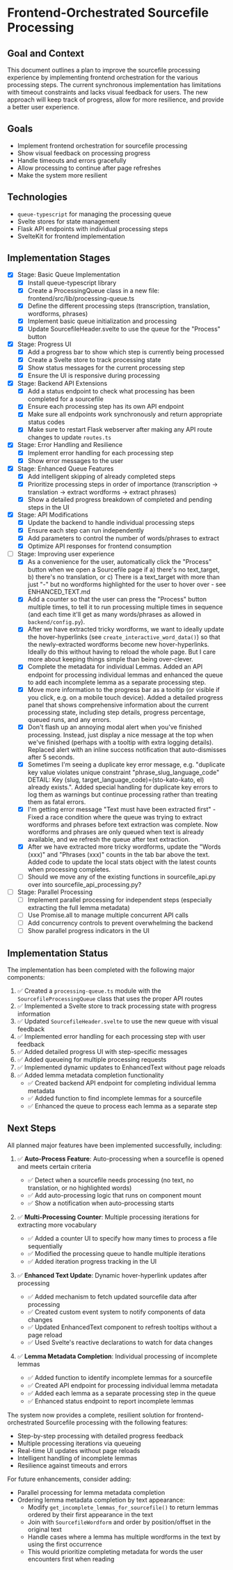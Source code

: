 # Frontend-Orchestrated Sourcefile Processing

## Goal and Context

This document outlines a plan to improve the sourcefile processing experience by implementing frontend orchestration for the various processing steps. The current synchronous implementation has limitations with timeout constraints and lacks visual feedback for users. The new approach will keep track of progress, allow for more resilience, and provide a better user experience.

## Goals

- Implement frontend orchestration for sourcefile processing
- Show visual feedback on processing progress
- Handle timeouts and errors gracefully
- Allow processing to continue after page refreshes
- Make the system more resilient

## Technologies

- `queue-typescript` for managing the processing queue
- Svelte stores for state management
- Flask API endpoints with individual processing steps
- SvelteKit for frontend implementation

## Implementation Stages

- [x] Stage: Basic Queue Implementation
  - [x] Install queue-typescript library
  - [x] Create a ProcessingQueue class in a new file: frontend/src/lib/processing-queue.ts
  - [x] Define the different processing steps (transcription, translation, wordforms, phrases)
  - [x] Implement basic queue initialization and processing
  - [x] Update SourcefileHeader.svelte to use the queue for the "Process" button

- [x] Stage: Progress UI
  - [x] Add a progress bar to show which step is currently being processed
  - [x] Create a Svelte store to track processing state
  - [x] Show status messages for the current processing step
  - [x] Ensure the UI is responsive during processing

- [x] Stage: Backend API Extensions
  - [x] Add a status endpoint to check what processing has been completed for a sourcefile
  - [x] Ensure each processing step has its own API endpoint
  - [x] Make sure all endpoints work synchronously and return appropriate status codes
  - [x] Make sure to restart Flask webserver after making any API route changes to update `routes.ts`

- [x] Stage: Error Handling and Resilience
  - [x] Implement error handling for each processing step
  - [x] Show error messages to the user

- [x] Stage: Enhanced Queue Features
  - [x] Add intelligent skipping of already completed steps
  - [x] Prioritize processing steps in order of importance (transcription → translation → extract wordforms → extract phrases)
  - [x] Show a detailed progress breakdown of completed and pending steps in the UI

- [x] Stage: API Modifications
  - [x] Update the backend to handle individual processing steps
  - [x] Ensure each step can run independently
  - [x] Add parameters to control the number of words/phrases to extract
  - [x] Optimize API responses for frontend consumption

- [ ] Stage: Improving user experience
  - [x] As a convenience for the user, automatically click the "Process" button when we open a Sourcefile page if a) there's no text_target, b) there's no translation, or c) There is a text_target with more than just "-" but no wordforms highlighted for the user to hover over - see ENHANCED_TEXT.md
  - [x] Add a counter so that the user can press the "Process" button multiple times, to tell it to run processing multiple times in sequence (and each time it'll get as many words/phrases as allowed in `backend/config.py`).
  - [x] After we have extracted tricky wordforms, we want to ideally update the hover-hyperlinks (see `create_interactive_word_data()`) so that the newly-extracted wordforms become new hover-hyperlinks. Ideally do this without having to reload the whole page. But I care more about keeping things simple than being over-clever.
  - [x] Complete the metadata for individual Lemmas. Added an API endpoint for processing individual lemmas and enhanced the queue to add each incomplete lemma as a separate processing step.
  - [x] Move more information to the progress bar as a tooltip (or visible if you click, e.g. on a mobile touch device). Added a detailed progress panel that shows comprehensive information about the current processing state, including step details, progress percentage, queued runs, and any errors.
  - [x] Don't flash up an annoying modal alert when you've finished processing. Instead, just display a nice message at the top when we've finished (perhaps with a tooltip with extra logging details). Replaced alert with an inline success notification that auto-dismisses after 5 seconds.
  - [x] Sometimes I'm seeing a duplicate key error message, e.g. "duplicate key value violates unique constraint "phrase_slug_language_code" DETAIL: Key (slug, target_language_code)=(sto-kato-kato, el) already exists.". Added special handling for duplicate key errors to log them as warnings but continue processing rather than treating them as fatal errors.
  - [x] I'm getting error message "Text must have been extracted first" - Fixed a race condition where the queue was trying to extract wordforms and phrases before text extraction was complete. Now wordforms and phrases are only queued when text is already available, and we refresh the queue after text extraction.
  - [x] After we have extracted more tricky wordforms, update the "Words (xxx)" and "Phrases (xxx)" counts in the tab bar above the text. Added code to update the local stats object with the latest counts when processing completes.
  - [ ] Should we move any of the existing functions in sourcefile_api.py over into sourcefile_api_processing.py?

- [ ] Stage: Parallel Processing
  - [ ] Implement parallel processing for independent steps (especially extracting the full lemma metadata)
  - [ ] Use Promise.all to manage multiple concurrent API calls
  - [ ] Add concurrency controls to prevent overwhelming the backend
  - [ ] Show parallel progress indicators in the UI

## Implementation Status

The implementation has been completed with the following major components:

1. ✅ Created a `processing-queue.ts` module with the `SourcefileProcessingQueue` class that uses the proper API routes
2. ✅ Implemented a Svelte store to track processing state with progress information
3. ✅ Updated `SourcefileHeader.svelte` to use the new queue with visual feedback
4. ✅ Implemented error handling for each processing step with user feedback
5. ✅ Added detailed progress UI with step-specific messages
6. ✅ Added queueing for multiple processing requests
7. ✅ Implemented dynamic updates to EnhancedText without page reloads
8. ✅ Added lemma metadata completion functionality
   - ✅ Created backend API endpoint for completing individual lemma metadata
   - ✅ Added function to find incomplete lemmas for a sourcefile
   - ✅ Enhanced the queue to process each lemma as a separate step

## Next Steps

All planned major features have been implemented successfully, including:

1. ✅ **Auto-Process Feature**: Auto-processing when a sourcefile is opened and meets certain criteria
   - ✅ Detect when a sourcefile needs processing (no text, no translation, or no highlighted words)
   - ✅ Add auto-processing logic that runs on component mount
   - ✅ Show a notification when auto-processing starts

2. ✅ **Multi-Processing Counter**: Multiple processing iterations for extracting more vocabulary
   - ✅ Added a counter UI to specify how many times to process a file sequentially
   - ✅ Modified the processing queue to handle multiple iterations
   - ✅ Added iteration progress tracking in the UI

3. ✅ **Enhanced Text Update**: Dynamic hover-hyperlink updates after processing
   - ✅ Added mechanism to fetch updated sourcefile data after processing
   - ✅ Created custom event system to notify components of data changes
   - ✅ Updated EnhancedText component to refresh tooltips without a page reload
   - ✅ Used Svelte's reactive declarations to watch for data changes

4. ✅ **Lemma Metadata Completion**: Individual processing of incomplete lemmas
   - ✅ Added function to identify incomplete lemmas for a sourcefile
   - ✅ Created API endpoint for processing individual lemma metadata
   - ✅ Added each lemma as a separate processing step in the queue
   - ✅ Enhanced status endpoint to report incomplete lemmas

The system now provides a complete, resilient solution for frontend-orchestrated Sourcefile processing with the following features:
- Step-by-step processing with detailed progress feedback
- Multiple processing iterations via queueing
- Real-time UI updates without page reloads
- Intelligent handling of incomplete lemmas
- Resilience against timeouts and errors

For future enhancements, consider adding:
- Parallel processing for lemma metadata completion
- Ordering lemma metadata completion by text appearance:
  - Modify `get_incomplete_lemmas_for_sourcefile()` to return lemmas ordered by their first appearance in the text
  - Join with `SourcefileWordform` and order by position/offset in the original text
  - Handle cases where a lemma has multiple wordforms in the text by using the first occurrence
  - This would prioritize completing metadata for words the user encounters first when reading

